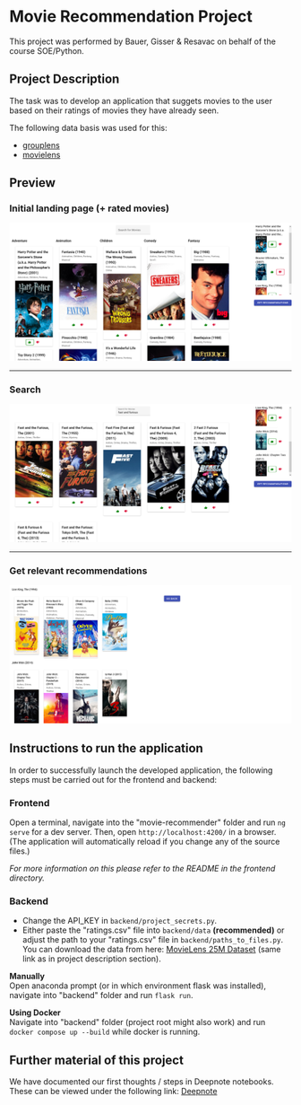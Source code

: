 # Movie Recommendation Project
This project was performed by Bauer, Gisser & Resavac on behalf of the course SOE/Python.

## Project Description
The task was to develop an application that suggets movies to the user based on their ratings of movies they have already seen.

The following data basis was used for this:
* [grouplens](https://grouplens.org/datasets/movielens/25m/)
* [movielens](https://movielens.org/)

## Preview

### Initial landing page (+ rated movies)
![Landing page showing some popular initial movies from every category](images/Preview_Image_1.png)

----

### Search
![](images/Preview_Image_2.png)

----

### Get relevant recommendations
![](images/Preview_Image_3.png)

## Instructions to run the application
In order to successfully launch the developed application, the following steps must be carried out for the frontend and backend:

### Frontend
Open a terminal, navigate into the "movie-recommender" folder and run `ng serve` for a dev server. Then, open `http://localhost:4200/` in a browser. (The application will automatically reload if you change any of the source files.)

*For more information on this please refer to the README in the frontend directory.*

### Backend
* Change the API_KEY in `backend/project_secrets.py`.
* Either paste the "ratings.csv" file into `backend/data` **(recommended)** or adjust the path to your "ratings.csv" file in `backend/paths_to_files.py`. You can download the data from here: [MovieLens 25M Dataset](https://grouplens.org/datasets/movielens/25m/) (same link as in project description section).

**Manually**<br>
Open anaconda prompt (or in which environment flask was installed), navigate into "backend" folder and run `flask run`.</br>

**Using Docker**<br>
Navigate into "backend" folder (project root might also work) and run `docker compose up --build` while docker is running.</br>

## Further material of this project
We have documented our first thoughts / steps in Deepnote notebooks. These can be viewed under the following link: [Deepnote](https://deepnote.com/workspace/fh-dqda-03406136-d2b4-4578-a026-1c3266c20c2e/project/SOEPython-b58ee753-d2eb-4fbf-a7b3-c86711836b6c/notebook/EDA-56e3bf05300541a182576fe8f80cd19b)
